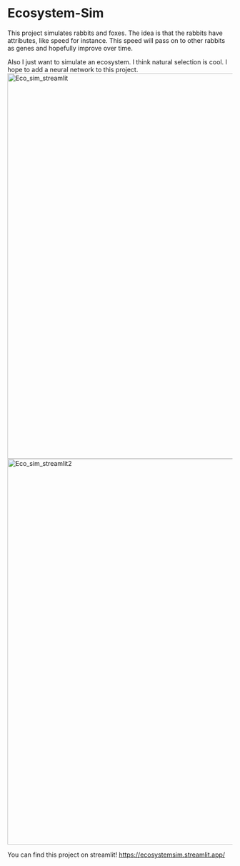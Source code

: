 # Ecosystem-Sim #

This project simulates rabbits and foxes. The idea is that the rabbits have attributes, like speed for instance. This speed will pass on to other rabbits as genes and hopefully improve over time. 

Also I just want to simulate an ecosystem. I think natural selection is cool. I hope to add a neural network to this project.
<img width="863" alt="Eco_sim_streamlit" src="https://github.com/DanielMessiana/Ecosystem-Sim/assets/40705754/6a8c4112-4101-4388-adb7-5ac3239a7502">
<img width="864" alt="Eco_sim_streamlit2" src="https://github.com/DanielMessiana/Ecosystem-Sim/assets/40705754/6242f6cd-ac1d-4364-9289-d5845aea9877">

You can find this project on streamlit!
https://ecosystemsim.streamlit.app/